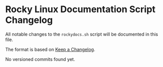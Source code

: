 # Rocky Linux Documentation Script Changelog

All notable changes to the `rockydocs.sh` script will be documented in this file.

The format is based on [Keep a Changelog](https://keepachangelog.com/en/1.0.0/).

No versioned commits found yet.
